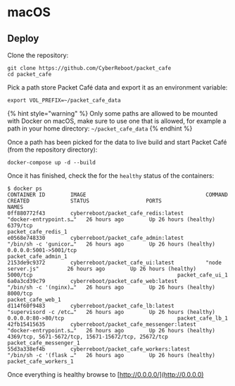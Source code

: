 # macOS

## Deploy

Clone the repository:

```text
git clone https://github.com/CyberReboot/packet_cafe
cd packet_cafe
```

Pick a path store Packet Café data and export it as an environment variable:

```text
export VOL_PREFIX=~/packet_cafe_data
```

{% hint style="warning" %}
 Only some paths are allowed to be mounted with Docker on macOS, make sure to use one that is allowed, for example a path in your home directory: `~/packet_cafe_data`
{% endhint %}

Once a path has been picked for the data to live build and start Packet Café \(from the repository directory\):

```text
docker-compose up -d --build
```

Once it has finished, check the for the `healthy` status of the containers:

```text
$ docker ps
CONTAINER ID        IMAGE                                      COMMAND                  CREATED             STATUS                  PORTS                                                 NAMES
0ff880772f43        cyberreboot/packet_cafe_redis:latest       "docker-entrypoint.s…"   26 hours ago        Up 26 hours (healthy)   6379/tcp                                              packet_cafe_redis_1
e0568e748330        cyberreboot/packet_cafe_admin:latest       "/bin/sh -c 'gunicor…"   26 hours ago        Up 26 hours (healthy)   0.0.0.0:5001->5001/tcp                                packet_cafe_admin_1
2153de9c9372        cyberreboot/packet_cafe_ui:latest          "node server.js"         26 hours ago        Up 26 hours (healthy)   5000/tcp                                              packet_cafe_ui_1
6a0a3cd39c79        cyberreboot/packet_cafe_web:latest         "/bin/sh -c '(nginx)…"   26 hours ago        Up 26 hours (healthy)   8000/tcp                                              packet_cafe_web_1
d114f60f9483        cyberreboot/packet_cafe_lb:latest          "supervisord -c /etc…"   26 hours ago        Up 26 hours (healthy)   0.0.0.0:80->80/tcp                                    packet_cafe_lb_1
42fb15415635        cyberreboot/packet_cafe_messenger:latest   "docker-entrypoint.s…"   26 hours ago        Up 26 hours (healthy)   4369/tcp, 5671-5672/tcp, 15671-15672/tcp, 25672/tcp   packet_cafe_messenger_1
55d3a338ef4b        cyberreboot/packet_cafe_workers:latest     "/bin/sh -c '(flask …"   26 hours ago        Up 26 hours (healthy)                                                         packet_cafe_workers_1                                                               
```

Once everything is healthy browse to [http://0.0.0.0/](http://0.0.0.0)



